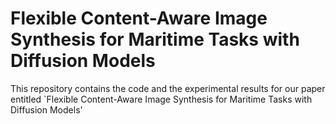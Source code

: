 # Flexible Content-Aware Image Synthesis for Maritime Tasks with Diffusion Models
This repository contains the code and the experimental results for our paper entitled `Flexible Content-Aware Image Synthesis for Maritime Tasks with Diffusion Models'
